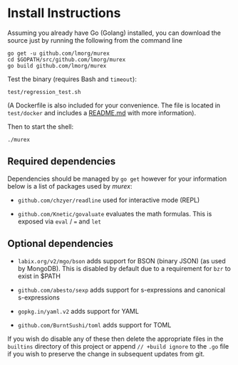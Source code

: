# Install Instructions

Assuming you already have Go (Golang) installed, you can download the
source just by running the following from the command line

    go get -u github.com/lmorg/murex
    cd $GOPATH/src/github.com/lmorg/murex
    go build github.com/lmorg/murex

Test the binary (requires Bash and `timeout`):

    test/regression_test.sh

(A Dockerfile is also included for your convenience. The file is located
in `test/docker` and includes a [README.md](test/docker/README.md) with
more information).

Then to start the shell:

    ./murex

## Required dependencies

Dependencies should be managed by `go get` however for your information
below is a list of packages used by _murex_:

* `github.com/chzyer/readline` used for interactive mode (REPL)

* `github.com/Knetic/govaluate` evaluates the math formulas. This is
exposed via `eval` / `=` and `let`

## Optional dependencies

* `labix.org/v2/mgo/bson`  adds support for BSON (binary JSON) (as used
by MongoDB). This is disabled by default due to a requirement for `bzr`
to exist in $PATH

* `github.com/abesto/sexp` adds support for s-expressions and canonical
s-expressions

* `gopkg.in/yaml.v2` adds support for YAML

* `github.com/BurntSushi/toml` adds support for TOML

If you wish do disable any of these then delete the appropriate files in
the `builtins` directory of this project or append `// +build ignore` to
the `.go` file if you wish to preserve the change in subsequent updates
from git.